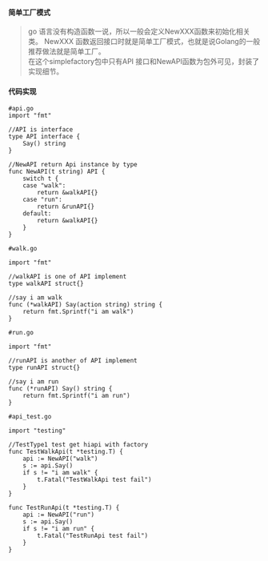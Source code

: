 #### 简单工厂模式
> go 语言没有构造函数一说，所以一般会定义NewXXX函数来初始化相关类。
NewXXX 函数返回接口时就是简单工厂模式，也就是说Golang的一般推荐做法就是简单工厂。  
在这个simplefactory包中只有API 接口和NewAPI函数为包外可见，封装了实现细节。

#### 代码实现
```
#api.go
import "fmt"

//API is interface
type API interface {
	Say() string
}

//NewAPI return Api instance by type
func NewAPI(t string) API {
	switch t {
	case "walk":
		return &walkAPI{}
	case "run":
		return &runAPI{}
	default:
		return &walkAPI{}
	}
}

```
```
#walk.go

import "fmt"

//walkAPI is one of API implement
type walkAPI struct{}

//say i am walk
func (*walkAPI) Say(action string) string {
	return fmt.Sprintf("i am walk")
}
```
```
#run.go

import "fmt"

//runAPI is another of API implement
type runAPI struct{}

//say i am run
func (*runAPI) Say() string {
	return fmt.Sprintf("i am run")
}
```

```
#api_test.go

import "testing"

//TestType1 test get hiapi with factory
func TestWalkApi(t *testing.T) {
	api := NewAPI("walk")
	s := api.Say()
	if s != "i am walk" {
		t.Fatal("TestWalkApi test fail")
	}
}

func TestRunApi(t *testing.T) {
	api := NewAPI("run")
	s := api.Say()
	if s != "i am run" {
		t.Fatal("TestRunApi test fail")
	}
}
```